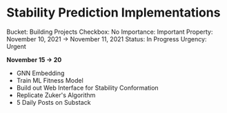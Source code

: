# Stability Prediction Implementations

Bucket: Building Projects
Checkbox: No
Importance: Important
Property: November 10, 2021 → November 11, 2021
Status: In Progress
Urgency: Urgent

**November 15 → 20**

- GNN Embedding
- Train ML Fitness Model
- Build out Web Interface for Stability Conformation
- Replicate Zuker's Algorithm
- 5 Daily Posts on Substack